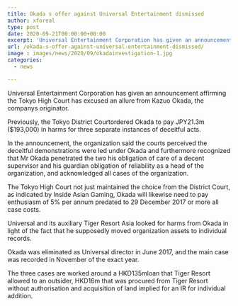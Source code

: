 ```yaml
---
title: Okada s offer against Universal Entertainment dismissed
author: xforeal 
type: post
date: 2020-09-21T00:00:00+00:00
excerpt: 'Universal Entertainment Corporation has given an announcement affirming the Tokyo High Court has excused an allure from Kazuo Okada, the companys founder '
url: /okada-s-offer-against-universal-entertainment-dismissed/
image : images/news/2020/09/okadainvestigation-1.jpg
categories:
  - news

---
```

Universal Entertainment Corporation has given an announcement affirming the Tokyo High Court has excused an allure from Kazuo Okada, the companys originator. 

Previously, the Tokyo District Courtordered Okada to pay JPY21.3m ($193,000) in harms for three separate instances of deceitful acts. 

In the announcement, the organization said the courts perceived the deceitful demonstrations were led under Okada and furthermore recognized that Mr Okada penetrated the two his obligation of care of a decent supervisor and his guardian obligation of reliability as a head of the organization, and acknowledged all cases of the organization. 

The Tokyo High Court not just maintained the choice from the District Court, as indicated by Inside Asian Gaming, Okada will likewise need to pay enthusiasm of 5&percnt; per annum predated to 29 December 2017 or more all case costs. 

Universal and its auxiliary Tiger Resort Asia looked for harms from Okada in light of the fact that he supposedly moved organization assets to individual records. 

Okada was eliminated as Universal director in June 2017, and the main case was recorded in November of the exact year. 

The three cases are worked around a HKD135mloan that Tiger Resort allowed to an outsider, HKD16m that was procured from Tiger Resort without authorisation and acquisition of land implied for an IR for individual addition.